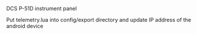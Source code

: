 DCS P-51D instrument panel

Put telemetry.lua into config/export directory and update IP address of the android device

